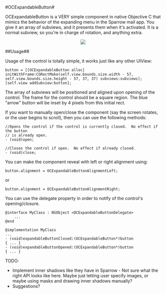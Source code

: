 #OCExpandableButton#

OCExpandableButton is a VERY simple component in native Objective C that mimics the behavior of the expanding menu in the Sparrow mail app.  You give it an array of subviews, and it presents them when it's activated.  It is a normal subview, so you're in charge of rotation, and anything extra.

<p align="center"><img src="https://raw.github.com/rnystrom/OCExpandableButton/master/animation.gif"/></p>

##Usage##

Usage of the control is totally simple, it works just like any other UIView:

```objc
button = [[OCExpandableButton alloc] initWithFrame:CGRectMake(self.view.bounds.size.width - 57, self.view.bounds.size.height - 57, 37, 37) subviews:subviews];
[self.view addSubview:button];
```

The array of subviews will be positioned and aligned upon opening of the control.  The frame for the control should be a square region.  The blue "arrow" button will be inset by 4 pixels from this initial rect.

If you want to manually open/close the component (say the screen rotates, or the user begins to scroll), then you can use the following methods:

```objc
//Opens the control if the control is currently closed.  No effect if the button
// is already open.
- (void)open;

//Closes the control if open.  No effect if already closed.
- (void)close;
```

You can make the component reveal with left or right alignment using:
```objc
button.alignment = OCExpandableButtonAlignmentLeft;
```
or
```objc
button.alignment = OCExpandableButtonAlignmentRight;
```

You can use the delegate property in order to notify of the control's opening/closure.

	@interface MyClass : NSObject <OCExpandableButtonDelegate>
		...
	@end
	
	@implementation MyClass
	...
	- (void)expandableButtonClosed:(OCExpandableButton*)button
	{ ... }
	- (void)expandableButtonOpened:(OCExpandableButton*)button
	{ ... }

TODO:

- Implement inner shadows like they have in Sparrow - Not sure what the right API looks like here.  Maybe just letting user specify images, or maybe using masks and drawing inner shadows manually?
- Suggestions?
